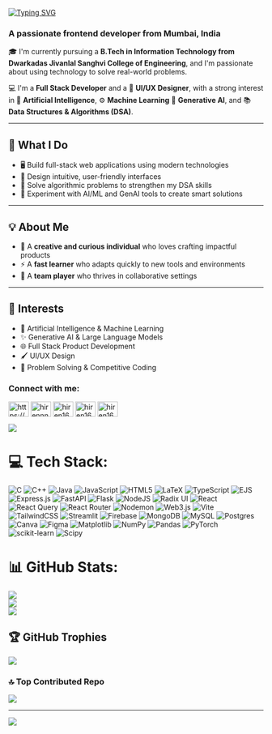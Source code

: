 [![Typing SVG](https://readme-typing-svg.demolab.com?font=Funnel+Display&weight=600&size=30&pause=1000&color=F7F7F7&center=false&vCenter=false&width=435&height=50&lines=Hi+%F0%9F%91%8B%2C+I'm+Hiren+Waghela)](https://git.io/typing-svg)

<h3>A passionate frontend developer from Mumbai, India</h3>

🎓 I'm currently pursuing a **B.Tech in Information Technology from Dwarkadas Jivanlal Sanghvi College of Engineering**, and I'm passionate about using technology to solve real-world problems.

💻 I'm a **Full Stack Developer** and a 🎨 **UI/UX Designer**, with a strong interest in 🤖 **Artificial Intelligence**, ⚙️ **Machine Learning** 🧠 **Generative AI**, and 📚 **Data Structures & Algorithms (DSA)**.

---

## 🔧 What I Do
- 🖥️ Build full-stack web applications using modern technologies  
- 🧩 Design intuitive, user-friendly interfaces  
- 🧮 Solve algorithmic problems to strengthen my DSA skills  
- 🤖 Experiment with AI/ML and GenAI tools to create smart solutions  

---

## 💡 About Me
- 🎯 A **creative and curious individual** who loves crafting impactful products  
- ⚡ A **fast learner** who adapts quickly to new tools and environments  
- 🤝 A **team player** who thrives in collaborative settings  

---

## 🎯 Interests
- 🤖 Artificial Intelligence & Machine Learning  
- ✨ Generative AI & Large Language Models  
- 🌐 Full Stack Product Development  
- 🖌️ UI/UX Design  
- 🧠 Problem Solving & Competitive Coding  

<h3 align="left">Connect with me:</h3>
<p align="left">
<a href="https://linkedin.com/in/https://www.linkedin.com/in/hiren-waghela-16523028a/" target="blank"><img align="center" src="https://raw.githubusercontent.com/rahuldkjain/github-profile-readme-generator/master/src/images/icons/Social/linked-in-alt.svg" alt="https://www.linkedin.com/in/hiren-waghela-16523028a/" height="30" width="40" /></a>
<a href="https://instagram.com/hirennn.16" target="blank"><img align="center" src="https://raw.githubusercontent.com/rahuldkjain/github-profile-readme-generator/master/src/images/icons/Social/instagram.svg" alt="hirennn.16" height="30" width="40" /></a>
<a href="https://www.codechef.com/users/hiren1604" target="blank"><img align="center" src="https://cdn.jsdelivr.net/npm/simple-icons@3.1.0/icons/codechef.svg" alt="hiren1604" height="30" width="40" /></a>
<a href="https://codeforces.com/profile/hiren1604" target="blank"><img align="center" src="https://raw.githubusercontent.com/rahuldkjain/github-profile-readme-generator/master/src/images/icons/Social/codeforces.svg" alt="hiren1604" height="30" width="40" /></a>
<a href="https://www.leetcode.com/hiren1604" target="blank"><img align="center" src="https://raw.githubusercontent.com/rahuldkjain/github-profile-readme-generator/master/src/images/icons/Social/leet-code.svg" alt="hiren1604" height="30" width="40" /></a>
</p>

![](https://quotes-github-readme.vercel.app/api?type=horizontal&theme=radical)

# 💻 Tech Stack:
![C](https://img.shields.io/badge/c-%2300599C.svg?style=for-the-badge&logo=c&logoColor=white) ![C++](https://img.shields.io/badge/c++-%2300599C.svg?style=for-the-badge&logo=c%2B%2B&logoColor=white) ![Java](https://img.shields.io/badge/java-%23ED8B00.svg?style=for-the-badge&logo=openjdk&logoColor=white) ![JavaScript](https://img.shields.io/badge/javascript-%23323330.svg?style=for-the-badge&logo=javascript&logoColor=%23F7DF1E) ![HTML5](https://img.shields.io/badge/html5-%23E34F26.svg?style=for-the-badge&logo=html5&logoColor=white) ![LaTeX](https://img.shields.io/badge/latex-%23008080.svg?style=for-the-badge&logo=latex&logoColor=white) ![TypeScript](https://img.shields.io/badge/typescript-%23007ACC.svg?style=for-the-badge&logo=typescript&logoColor=white) ![EJS](https://img.shields.io/badge/ejs-%23B4CA65.svg?style=for-the-badge&logo=ejs&logoColor=black) ![Express.js](https://img.shields.io/badge/express.js-%23404d59.svg?style=for-the-badge&logo=express&logoColor=%2361DAFB) ![FastAPI](https://img.shields.io/badge/FastAPI-005571?style=for-the-badge&logo=fastapi) ![Flask](https://img.shields.io/badge/flask-%23000.svg?style=for-the-badge&logo=flask&logoColor=white) ![NodeJS](https://img.shields.io/badge/node.js-6DA55F?style=for-the-badge&logo=node.js&logoColor=white) ![Radix UI](https://img.shields.io/badge/radix%20ui-161618.svg?style=for-the-badge&logo=radix-ui&logoColor=white) ![React](https://img.shields.io/badge/react-%2320232a.svg?style=for-the-badge&logo=react&logoColor=%2361DAFB) ![React Query](https://img.shields.io/badge/-React%20Query-FF4154?style=for-the-badge&logo=react%20query&logoColor=white) ![React Router](https://img.shields.io/badge/React_Router-CA4245?style=for-the-badge&logo=react-router&logoColor=white) ![Nodemon](https://img.shields.io/badge/NODEMON-%23323330.svg?style=for-the-badge&logo=nodemon&logoColor=%BBDEAD) ![Web3.js](https://img.shields.io/badge/web3.js-F16822?style=for-the-badge&logo=web3.js&logoColor=white) ![Vite](https://img.shields.io/badge/vite-%23646CFF.svg?style=for-the-badge&logo=vite&logoColor=white) ![TailwindCSS](https://img.shields.io/badge/tailwindcss-%2338B2AC.svg?style=for-the-badge&logo=tailwind-css&logoColor=white) ![Streamlit](https://img.shields.io/badge/Streamlit-%23FE4B4B.svg?style=for-the-badge&logo=streamlit&logoColor=white) ![Firebase](https://img.shields.io/badge/firebase-a08021?style=for-the-badge&logo=firebase&logoColor=ffcd34) ![MongoDB](https://img.shields.io/badge/MongoDB-%234ea94b.svg?style=for-the-badge&logo=mongodb&logoColor=white) ![MySQL](https://img.shields.io/badge/mysql-4479A1.svg?style=for-the-badge&logo=mysql&logoColor=white) ![Postgres](https://img.shields.io/badge/postgres-%23316192.svg?style=for-the-badge&logo=postgresql&logoColor=white) ![Canva](https://img.shields.io/badge/Canva-%2300C4CC.svg?style=for-the-badge&logo=Canva&logoColor=white) ![Figma](https://img.shields.io/badge/figma-%23F24E1E.svg?style=for-the-badge&logo=figma&logoColor=white) ![Matplotlib](https://img.shields.io/badge/Matplotlib-%23ffffff.svg?style=for-the-badge&logo=Matplotlib&logoColor=black) ![NumPy](https://img.shields.io/badge/numpy-%23013243.svg?style=for-the-badge&logo=numpy&logoColor=white) ![Pandas](https://img.shields.io/badge/pandas-%23150458.svg?style=for-the-badge&logo=pandas&logoColor=white) ![PyTorch](https://img.shields.io/badge/PyTorch-%23EE4C2C.svg?style=for-the-badge&logo=PyTorch&logoColor=white) ![scikit-learn](https://img.shields.io/badge/scikit--learn-%23F7931E.svg?style=for-the-badge&logo=scikit-learn&logoColor=white) ![Scipy](https://img.shields.io/badge/SciPy-%230C55A5.svg?style=for-the-badge&logo=scipy&logoColor=%white)
# 📊 GitHub Stats:
![](https://github-readme-stats.vercel.app/api?username=hiren1604&theme=dark&hide_border=false&include_all_commits=false&count_private=false)<br/>
![](https://nirzak-streak-stats.vercel.app/?user=hiren1604&theme=dark&hide_border=false)<br/>
![](https://github-readme-stats.vercel.app/api/top-langs/?username=hiren1604&theme=dark&hide_border=false&include_all_commits=false&count_private=false&layout=compact)

## 🏆 GitHub Trophies
![](https://github-profile-trophy.vercel.app/?username=hiren1604&theme=radical&no-frame=false&no-bg=true&margin-w=4)


### 🔝 Top Contributed Repo
![](https://github-contributor-stats.vercel.app/api?username=hiren1604&limit=5&theme=dark&combine_all_yearly_contributions=true)

---
[![](https://visitcount.itsvg.in/api?id=hiren1604&icon=0&color=1)](https://visitcount.itsvg.in)


